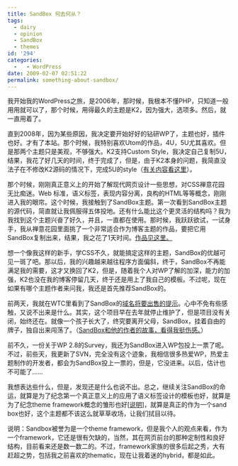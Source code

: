 ```yaml
---
title: SandBox 何去何从？
tags:
  - dairy
  - opinion
  - SandBox
  - themes
id: '294'
categories:
  -   - WordPress
date: 2009-02-07 02:51:22
permalink: something-about-sandbox/
---
```


我开始我的WordPress之旅，是2006年，那时候，我根本不懂PHP，只知道一般用用就可以了，那个时候，用得最久的主题是K2，因为强大，选项多。然后，就一直用着了。
<!-- more -->
直到2008年，因为某些原因，我决定要开始好好的钻研WP了，主题也好，插件也好。才有了本站。那个时候，我特别喜欢Utom的作品，4U，5U尤其喜欢。但是那两个主题只是美观，不够强大。K2支持Custom Style，我决定自己复制5U，结果，我花了好几天的时间，终于完成了，但是，由于K2本身的问题，我简直没法子在不修改K2源码的情况下，完成5U的style（[有关内容看这里](http://sexywp.com/style5u-for-k2.htm)）。

那个时候，刚刚真正意义上的开始了解现代网页设计一些思想，对CSS禅意花园无比痴迷。Web 标准，语义标签，表现内容分离，良构的HTML等等概念，刚刚进入我的眼帘。这个时候，我接触到了SandBox主题。第一次看到SandBox主题的源代码，简直就让我佩服得五体投地。还有什么能比这个更灵活的结构吗？我为我找到这个主题兴奋了好久，并且，一直都在使用。那时候，我跃跃欲试，一试身手，我从禅意花园里面挑了一个非常适合作为博客主题的作品，要把它用SandBox复制出来，结果，我之花了1天时间。[作品见这里。](http://sexywp.com/style-contemporary-nouveau.htm)

想一个像我这样的新手，学CSS不久，就能搞定这样的主题，SandBox的优越可见一斑了吧。那以后，我的兴趣越来越往程序方面偏斜，终于，SandBox不再能满足我的需要，这才又换回了K2，但是，随着我个人对WP了解的加深，能力的加强，K2也没在我的博客停留几天，终于还是用上了我自己的模板。不过呢，现在如果有哪个主题作者来问我，我还是首先推荐SandBox的。

前两天，我就在WTC里看到了SandBox的[域名将要出售的提示](http://www.plaintxt.org/2009/01/looking-for-a-wordpress-brand/)。心中不免有些感触，又说不出来是什么。其实，这个项目早在去年就停止维护了，但是项目没有关闭，始终还在。就像一个孩子长大了，终究要离开父母，SandBox，挂着自由的牌子，独自出来闯荡了。（[SandBox和他的作者的故事，看得我挺伤感。](http://scottwallick.com/blog/2009/01/on-selling-something-i-sort-of-own/)）

前不久，一份关于WP 2.8的Survey，我还为SandBox进入WP包投上一票了呢。不过，前些天，我更新了SVN，完全没有这个迹象，我相信很多热爱WP，热爱主题制作的开发者，都会为SandBox投上一票的，但是，它没进来。以后，估计也不可能了……

我想表达些什么，但是，发现还是什么也说不出。总之，继续关注SandBox的命运，就算是为了纪念第一个真正意义上的应用了语义标签设计的模板也好，就算是为了纪念theme framework概念的雏形也好[[说明](#sndbx-explain)]，就算是真正的作为一个sand box也好，这个主题都不该这么就草草收场，让我们拭目以待。

说明：Sandbox被誉为是一个theme framework，但是我个人的观点来看，作为一个framework，它还是很有欠缺的，当然，其在网页前台的那种定制性和良好结构，目前看来还是数一数二的。不过，framework家族的很多后起之秀，大有赶超之势，包括我之前喜欢的thematic，现在让我着迷的hybrid，都是如此。